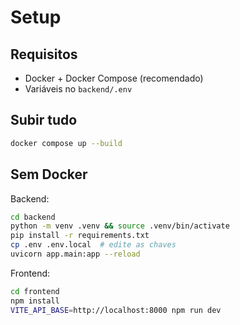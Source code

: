 # Setup

## Requisitos
- Docker + Docker Compose (recomendado)
- Variáveis no `backend/.env`

## Subir tudo
```bash
docker compose up --build
```

## Sem Docker
Backend:
```bash
cd backend
python -m venv .venv && source .venv/bin/activate
pip install -r requirements.txt
cp .env .env.local  # edite as chaves
uvicorn app.main:app --reload
```

Frontend:
```bash
cd frontend
npm install
VITE_API_BASE=http://localhost:8000 npm run dev
```
